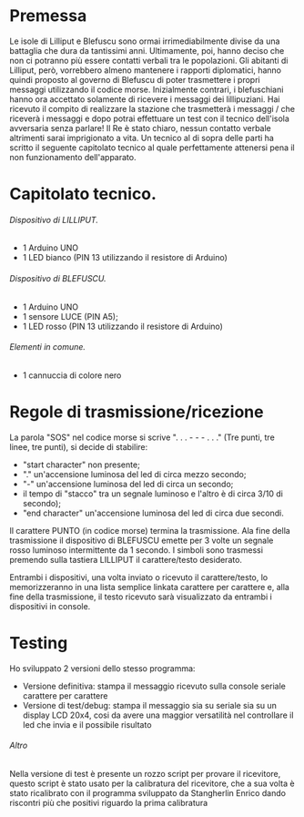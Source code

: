 # Premessa
Le isole di Lilliput e Blefuscu sono ormai irrimediabilmente divise da una battaglia che dura da tantissimi anni.
Ultimamente, poi, hanno deciso che non ci potranno più essere contatti verbali tra le popolazioni.
Gli abitanti di Lilliput, però, vorrebbero almeno mantenere i rapporti diplomatici, hanno quindi proposto al governo di Blefuscu di poter trasmettere i propri messaggi utilizzando il codice morse.
Inizialmente contrari, i blefuschiani hanno ora accettato solamente di ricevere i messaggi dei lillipuziani.
Hai ricevuto il compito di realizzare la stazione che trasmetterà i messaggi / che riceverà i messaggi e dopo potrai effettuare un test con il tecnico dell'isola avversaria senza parlare! Il Re è stato chiaro, nessun contatto verbale altrimenti sarai imprigionato a vita.
Un tecnico al di sopra delle parti ha scritto il seguente capitolato tecnico al quale perfettamente attenersi pena il non funzionamento dell'apparato.

# Capitolato tecnico.
###### Dispositivo di LILLIPUT.
- 1 Arduino UNO
- 1 LED bianco (PIN 13 utilizzando il resistore di Arduino)

###### Dispositivo di BLEFUSCU.
- 1 Arduino UNO
- 1 sensore LUCE (PIN A5);
- 1 LED rosso (PIN 13 utilizzando il resistore di Arduino)

###### Elementi in comune.
- 1 cannuccia di colore nero

# Regole di trasmissione/ricezione
La parola "SOS" nel codice morse si scrive ". . . - - - . . ." (Tre punti, tre linee, tre punti), si decide di stabilire:
- "start character" non presente;
- "." un'accensione luminosa del led di circa mezzo secondo;
- "-" un'accensione luminosa del led di circa un secondo;
- il tempo di "stacco" tra un segnale luminoso e l'altro è di circa 3/10 di secondo);
- "end character" un'accensione luminosa del led di circa due secondi.

Il carattere PUNTO (in codice morse) termina la trasmissione.
Ala fine della trasmissione il dispositivo di BLEFUSCU emette per 3 volte un segnale rosso luminoso intermittente da 1 secondo.
I simboli sono trasmessi premendo sulla tastiera LILLIPUT il carattere/testo desiderato.

Entrambi i dispositivi, una volta inviato o ricevuto il carattere/testo, lo memorizzeranno in una lista semplice linkata carattere per carattere e, alla fine della trasmissione, il testo ricevuto sarà visualizzato da entrambi i dispositivi in console.


# Testing
Ho sviluppato 2 versioni dello stesso programma:
- Versione definitiva: stampa il messaggio ricevuto sulla console seriale carattere per carattere
- Versione di test/debug: stampa il messaggio sia su seriale sia su un display LCD 20x4, cosi da avere una maggior versatilità nel controllare il led che invia e il possibile risultato
###### Altro
Nella versione di test è presente un rozzo script per provare il ricevitore, questo script è stato usato per la calibratura del ricevitore, che a sua volta è stato ricalibrato con il programma sviluppato da Stangherlin Enrico dando riscontri più che positivi riguardo la prima calibratura
